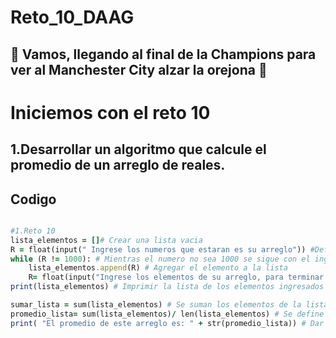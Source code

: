 # Reto_10_DAAG
## :blue_heart: Vamos, llegando al final de la Champions para ver al Manchester City  alzar la orejona :blue_heart:

# Iniciemos con el reto 10


## 1.Desarrollar un algoritmo que calcule el promedio de un arreglo de reales. 

## Codigo

```ruby 

#1.Reto 10 
lista_elementos = []# Crear una lista vacia 
R = float(input(" Ingrese los numeros que estaran es su arreglo")) #Definir la variabble R 
while (R != 1000): # Mientras el numero no sea 1000 se sigue con el ingreso de los elementos  
    lista_elementos.append(R) # Agregar el elemento a la lista
    R= float(input("Ingrese los elementos de su arreglo, para terminar de adicionar elememntos digite 1000")) #Ingresar los balores a lista pero que no sea 1000 porque se para el programa
print(lista_elementos) # Imprimir la lista de los elementos ingresados 

sumar_lista = sum(lista_elementos) # Se suman los elementos de la lista 
promedio_lista= sum(lista_elementos)/ len(lista_elementos) # Se define promedio como la divison de la suma de los elementos y el numero de elementos 
print( "El promedio de este arreglo es: " + str(promedio_lista)) # Dar el promedio de la lista 

```

